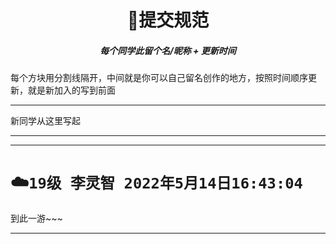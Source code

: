 <h1 align="center"> 🚀提交规范 </h1>
<h5 align="center">每个同学此留个名/昵称 + 更新时间</h5>
每个方块用分割线隔开，中间就是你可以自己留名创作的地方，按照时间顺序更新，就是新加入的写到前面

---
新同学从这里写起

---

---
# ☁️`19级 李灵智 2022年5月14日16:43:04` 
到此一游~~~

--- 
